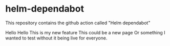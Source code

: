 # helm-dependabot
This repository contains the github action called "Helm dependabot"

Hello Hello
This is my new feature
This could be a new page
Or something I wanted to test without it being live for everyone. 
